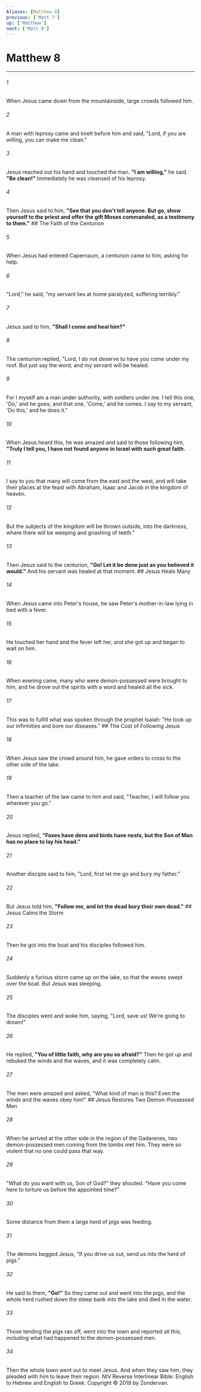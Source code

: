 ```yaml
---
Aliases: [Matthew 8]
previous: ['Matt 7']
up: ['Matthew']
next: ['Matt 9']
---
```

# Matthew 8

***


###### 1 
When Jesus came down from the mountainside, large crowds followed him. 

###### 2 
A man with leprosy came and knelt before him and said, "Lord, if you are willing, you can make me clean." 

###### 3 
Jesus reached out his hand and touched the man. **"I am willing,"** he said. **"Be clean!"** Immediately he was cleansed of his leprosy. 

###### 4 
Then Jesus said to him, **"See that you don't tell anyone. But go, show yourself to the priest and offer the gift Moses commanded, as a testimony to them."** ## The Faith of the Centurion 

###### 5 
When Jesus had entered Capernaum, a centurion came to him, asking for help. 

###### 6 
"Lord," he said, "my servant lies at home paralyzed, suffering terribly." 

###### 7 
Jesus said to him, **"Shall I come and heal him?"** 

###### 8 
The centurion replied, "Lord, I do not deserve to have you come under my roof. But just say the word, and my servant will be healed. 

###### 9 
For I myself am a man under authority, with soldiers under me. I tell this one, 'Go,' and he goes; and that one, 'Come,' and he comes. I say to my servant, 'Do this,' and he does it." 

###### 10 
When Jesus heard this, he was amazed and said to those following him, **"Truly I tell you, I have not found anyone in Israel with such great faith.** 

###### 11 
I say to you that many will come from the east and the west, and will take their places at the feast with Abraham, Isaac and Jacob in the kingdom of heaven. 

###### 12 
But the subjects of the kingdom will be thrown outside, into the darkness, where there will be weeping and gnashing of teeth." 

###### 13 
Then Jesus said to the centurion, **"Go! Let it be done just as you believed it would."** And his servant was healed at that moment. ## Jesus Heals Many 

###### 14 
When Jesus came into Peter's house, he saw Peter's mother-in-law lying in bed with a fever. 

###### 15 
He touched her hand and the fever left her, and she got up and began to wait on him. 

###### 16 
When evening came, many who were demon-possessed were brought to him, and he drove out the spirits with a word and healed all the sick. 

###### 17 
This was to fulfill what was spoken through the prophet Isaiah: "He took up our infirmities and bore our diseases." ## The Cost of Following Jesus 

###### 18 
When Jesus saw the crowd around him, he gave orders to cross to the other side of the lake. 

###### 19 
Then a teacher of the law came to him and said, "Teacher, I will follow you wherever you go." 

###### 20 
Jesus replied, **"Foxes have dens and birds have nests, but the Son of Man has no place to lay his head."** 

###### 21 
Another disciple said to him, "Lord, first let me go and bury my father." 

###### 22 
But Jesus told him, **"Follow me, and let the dead bury their own dead."** ## Jesus Calms the Storm 

###### 23 
Then he got into the boat and his disciples followed him. 

###### 24 
Suddenly a furious storm came up on the lake, so that the waves swept over the boat. But Jesus was sleeping. 

###### 25 
The disciples went and woke him, saying, "Lord, save us! We're going to drown!" 

###### 26 
He replied, **"You of little faith, why are you so afraid?"** Then he got up and rebuked the winds and the waves, and it was completely calm. 

###### 27 
The men were amazed and asked, "What kind of man is this? Even the winds and the waves obey him!" ## Jesus Restores Two Demon-Possessed Men 

###### 28 
When he arrived at the other side in the region of the Gadarenes, two demon-possessed men coming from the tombs met him. They were so violent that no one could pass that way. 

###### 29 
"What do you want with us, Son of God?" they shouted. "Have you come here to torture us before the appointed time?" 

###### 30 
Some distance from them a large herd of pigs was feeding. 

###### 31 
The demons begged Jesus, "If you drive us out, send us into the herd of pigs." 

###### 32 
He said to them, **"Go!"** So they came out and went into the pigs, and the whole herd rushed down the steep bank into the lake and died in the water. 

###### 33 
Those tending the pigs ran off, went into the town and reported all this, including what had happened to the demon-possessed men. 

###### 34 
Then the whole town went out to meet Jesus. And when they saw him, they pleaded with him to leave their region. NIV Reverse Interlinear Bible: English to Hebrew and English to Greek. Copyright © 2019 by Zondervan.
